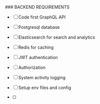 ##️# BACKEND REQUIREMENTS

- [ ] Code first GraphQL API
- [ ] Postgresql database
- [ ] Elasticsearch for search and analytics
- [ ] Redis for caching
- [ ] JWT authentication
- [ ] Authorization
- [ ] System activity logging

- [ ] Setup env files and config
- [ ] 